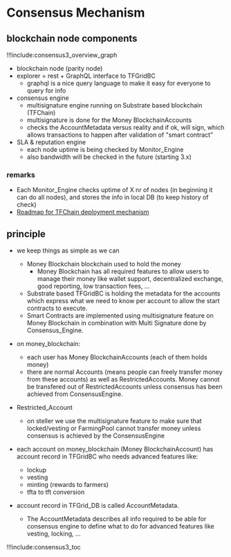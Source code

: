 # Consensus Mechanism

## blockchain node components

!!!include:consensus3_overview_graph

- blockchain node (parity node) 
- explorer = rest + GraphQL interface to TFGridBC
  - graphql is a nice query language to make it easy for everyone to query for info
- consensus engine
  - multisignature engine running on Substrate based blockchain (TFChain)
  - multisignature is done for the Money BlockchainAccounts
  - checks the AccountMetadata versus reality and if ok, will sign, which allows transactions to happen after validation of "smart contract"
- SLA & reputation engine
  - each node uptime is being checked by Monitor_Engine
  - also bandwidth will be checked in the future (starting 3.x)

### remarks

<!-- - there are 9 TFGridBCNode = each node is operated by a TFGuardian -->
- Each Monitor_Engine checks uptime of X nr of nodes (in beginning it can do all nodes), and stores the info in local DB (to keep history of check)
- [Roadmap for TFChain deployment mechanism](roadmap_tfchain3)

## principle

- we keep things as simple as we can
  - Money Blockchain blockchain used to hold the money
    - Money Blockchain has all required features to allow users to manage their money like wallet support, decentralized exchange, good reporting, low transaction fees, ...
  - Substrate based TFGridBC is holding the metadata for the accounts which express what we need to know per account to allow the start contracts to execute.
  - Smart Contracts are implemented using multisignature feature on Money Blockchain in combination with Multi Signature done by Consensus_Engine.
- on money_blockchain:
  - each user has Money BlockchainAccounts (each of them holds money)
  - there are normal Accounts (means people can freely transfer money from these accounts) as well as RestrictedAccounts. Money cannot be transfered out of RestrictedAccounts unless consensus has been achieved from ConsensusEngine.
- Restricted_Account
  - on steller we use the multisignature feature to make sure that locked/vesting or FarmingPool cannot transfer money unless consensus is achieved by the ConsensusEngine

- each account on money_blockchain (Money BlockchainAccount) has account record in TFGridBC who needs advanced features like:
  - lockup
  - vesting
  - minting (rewards to farmers)
  - tfta to tft conversion

- account record in TFGrid_DB is called AccountMetadata.
  - The AccountMetadata describes all info required to be able for consensus engine to define what to do for advanced features like vesting, locking, ...


!!!include:consensus3_toc
